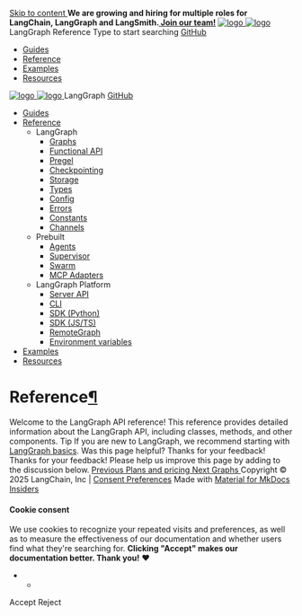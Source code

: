 [ Skip to content ](https://langchain-ai.github.io/langgraph/reference/#reference)
**We are growing and hiring for multiple roles for LangChain, LangGraph and LangSmith.[ Join our team!](https://www.langchain.com/careers)**
[ ![logo](https://langchain-ai.github.io/langgraph/static/wordmark_dark.svg) ![logo](https://langchain-ai.github.io/langgraph/static/wordmark_light.svg) ](https://langchain-ai.github.io/langgraph/ "LangGraph")
LangGraph 
Reference 
[ ](https://langchain-ai.github.io/langgraph/reference/?q= "Share")
Type to start searching
[ GitHub  ](https://github.com/langchain-ai/langgraph "Go to repository")
  * [ Guides ](https://langchain-ai.github.io/langgraph/)
  * [ Reference ](https://langchain-ai.github.io/langgraph/reference/)
  * [ Examples ](https://langchain-ai.github.io/langgraph/tutorials/rag/langgraph_agentic_rag/)
  * [ Resources ](https://langchain-ai.github.io/langgraph/concepts/faq/)


[ ![logo](https://langchain-ai.github.io/langgraph/static/wordmark_dark.svg) ![logo](https://langchain-ai.github.io/langgraph/static/wordmark_light.svg) ](https://langchain-ai.github.io/langgraph/ "LangGraph") LangGraph 
[ GitHub  ](https://github.com/langchain-ai/langgraph "Go to repository")
  * [ Guides  ](https://langchain-ai.github.io/langgraph/)
  * [ Reference  ](https://langchain-ai.github.io/langgraph/reference/)
    * LangGraph 
      * [ Graphs  ](https://langchain-ai.github.io/langgraph/reference/graphs/)
      * [ Functional API  ](https://langchain-ai.github.io/langgraph/reference/func/)
      * [ Pregel  ](https://langchain-ai.github.io/langgraph/reference/pregel/)
      * [ Checkpointing  ](https://langchain-ai.github.io/langgraph/reference/checkpoints/)
      * [ Storage  ](https://langchain-ai.github.io/langgraph/reference/store/)
      * [ Types  ](https://langchain-ai.github.io/langgraph/reference/types/)
      * [ Config  ](https://langchain-ai.github.io/langgraph/reference/config/)
      * [ Errors  ](https://langchain-ai.github.io/langgraph/reference/errors/)
      * [ Constants  ](https://langchain-ai.github.io/langgraph/reference/constants/)
      * [ Channels  ](https://langchain-ai.github.io/langgraph/reference/channels/)
    * Prebuilt 
      * [ Agents  ](https://langchain-ai.github.io/langgraph/reference/agents/)
      * [ Supervisor  ](https://langchain-ai.github.io/langgraph/reference/supervisor/)
      * [ Swarm  ](https://langchain-ai.github.io/langgraph/reference/swarm/)
      * [ MCP Adapters  ](https://langchain-ai.github.io/langgraph/reference/mcp/)
    * LangGraph Platform 
      * [ Server API  ](https://langchain-ai.github.io/langgraph/cloud/reference/api/api_ref/)
      * [ CLI  ](https://langchain-ai.github.io/langgraph/cloud/reference/cli/)
      * [ SDK (Python)  ](https://langchain-ai.github.io/langgraph/cloud/reference/sdk/python_sdk_ref/)
      * [ SDK (JS/TS)  ](https://langchain-ai.github.io/langgraph/cloud/reference/sdk/js_ts_sdk_ref/)
      * [ RemoteGraph  ](https://langchain-ai.github.io/langgraph/reference/remote_graph/)
      * [ Environment variables  ](https://langchain-ai.github.io/langgraph/cloud/reference/env_var/)
  * [ Examples  ](https://langchain-ai.github.io/langgraph/tutorials/rag/langgraph_agentic_rag/)
  * [ Resources  ](https://langchain-ai.github.io/langgraph/concepts/faq/)


[ ](https://github.com/langchain-ai/langgraph/edit/main/docs/docs/reference/index.md "Edit this page")
# Reference[¶](https://langchain-ai.github.io/langgraph/reference/#reference "Permanent link")
Welcome to the LangGraph API reference! This reference provides detailed information about the LangGraph API, including classes, methods, and other components.
Tip
If you are new to LangGraph, we recommend starting with [LangGraph basics](https://langchain-ai.github.io/langgraph/concepts/why-langgraph/).
Was this page helpful? 
Thanks for your feedback! 
Thanks for your feedback! Please help us improve this page by adding to the discussion below. 
[ Previous  Plans and pricing  ](https://langchain-ai.github.io/langgraph/concepts/plans/) [ Next  Graphs  ](https://langchain-ai.github.io/langgraph/reference/graphs/)
Copyright © 2025 LangChain, Inc | [Consent Preferences](https://langchain-ai.github.io/langgraph/reference/#__consent)
Made with [ Material for MkDocs Insiders ](https://squidfunk.github.io/mkdocs-material/)
[ ](https://langchain-ai.github.io/langgraphjs/ "langchain-ai.github.io") [ ](https://github.com/langchain-ai/langgraph "github.com") [ ](https://twitter.com/LangChainAI "twitter.com")
#### Cookie consent
We use cookies to recognize your repeated visits and preferences, as well as to measure the effectiveness of our documentation and whether users find what they're searching for. **Clicking "Accept" makes our documentation better. Thank you!** ❤️
  *   * 

Accept Reject
